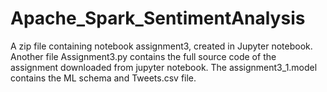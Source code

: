 # Apache_Spark_SentimentAnalysis

A zip file containing notebook assignment3, created in Jupyter notebook. Another file Assignment3.py contains the full source code of the assignment downloaded from jupyter notebook. The assignment3_1.model contains the ML schema and Tweets.csv file.